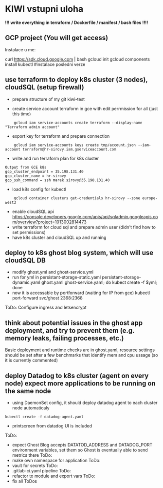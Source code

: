 KIWI vstupni uloha
==================

**!!!  write everything in terraform / Dockerfile / manifest / bash files !!!!**


GCP project (You will get access)
---------------------------------

Instalace u me:

curl https://sdk.cloud.google.com | bash
gcloud init
gcloud components install kubectl      #instalace posledni verze


use terraform to deploy k8s cluster (3 nodes), cloudSQL (setup firewall)
------------------------------------------------------------------------
- prepare structure of my git kiwi-test

- create service account terraform in gce with edit perrmission for all (just this time)
```
    gcloud iam service-accounts create terraform --display-name "Terraform admin account"
```

- export key for terraform and prepare connection
```
    gcloud iam service-accounts keys create tmp/account.json --iam-account terraform@hr-sirovy.iam.gserviceaccount.com
```

- write and run terraform plan for k8s cluster
```
Output from GCE k8s
gcp_cluster_endpoint = 35.198.131.40
gcp_cluster_name = hr-sirovy
gcp_ssh_command = ssh marek.sirovy@35.198.131.40
```

- load k8s config for kubectl
``` 
    gcloud container clusters get-credentials hr-sirovy --zone europe-west3
```

- enable cloudSQL api https://console.developers.google.com/apis/api/sqladmin.googleapis.com/overview?project=1013002814473
- write terraform for cloud sql and prepare admin user (didn't find how to set permissions)
- have k8s cluster and cloudSQL up and running


deploy to  k8s ghost blog system, which will use cloudSQL DB
------------------------------------------------------------
- modify ghost.yml and ghost-service.yml 
- run for yml in persistant-storage-static.yaml persistant-storage-dynamic.yaml ghost.yaml ghost-service.yaml; do kubect create -f $yml; done
- now it is accessable by portforward (waiting for IP from gce)
  kubectl port-forward svc/ghost 2368:2368

ToDo: Configure ingress and letsencrypt


think about potential issues in the ghost app deployment, and try to prevent them (e.g. memory leaks, failing processes, etc.)
------------------------------------------------------------------------------------------------------------------------------
Basic deployment and runtime checks are in ghost.yaml, resource settings should be set after a few benchmarks that identify mem and cpu ussage (so it is currently commented)


deploy Datadog to k8s cluster (agent on every node) expect more applications to be running on the same node
-----------------------------------------------------------------------------------------------------------
- using DaemonSet config, it should deploy datadog agent to each cluster node automaticaly
```
kubectl create -f datadog-agent.yaml
```
- printscreen from datadog UI is included


ToDo:
- expect Ghost Blog accepts DATATOD_ADDRESS and DATADOG_PORT environment variables, set them so Ghost is eventually able to send metrics there
ToDo:
- make own namespace for application
ToDo:
- vault for secrets
ToDo:
- .gitlab-ci.yaml pipeline 
ToDo:
- refactor to module and export vars
ToDo:
- fix all ToDos
